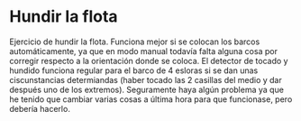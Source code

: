# Hundir la flota

Ejercicio de hundir la flota. Funciona mejor si se colocan los barcos automáticamente, ya que en modo manual todavía falta alguna cosa por corregir respecto a la orientación donde se coloca. El detector de tocado y hundido funciona regular para el barco de 4 esloras si se dan unas ciscunstancias determiandas (haber tocado las 2 casillas del medio y dar después uno de los extremos).
Seguramente haya algún problema ya que he tenido que cambiar varias cosas a última hora para que funcionase, pero debería hacerlo.